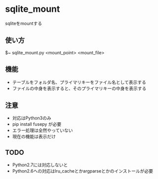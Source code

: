 # sqlite_mount
sqliteをmountする

## 使い方
$~ sqlite_mount.py <mount_point> <mount_file>

## 機能
* テーブルをフォルダ名、プライマリキーをファイル名として表示する
* ファイルの中身を表示すると、そのプライマリキーの中身を表示する

## 注意
* 対応はPython3のみ
* pip install fusepy が必要
* エラー処理は全然やっていない
* 現在の機能は表示だけ

## TODO
* Python2.7には対応しないと
* Python2.6への対応はlru_cacheとかargparseとかのインストールが必要

